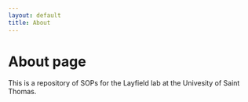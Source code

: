 ```yaml
---
layout: default
title: About
---
```

# About page

This is a repository of SOPs for the Layfield lab at the Univesity of Saint Thomas. 
